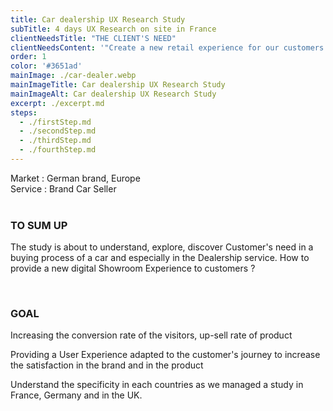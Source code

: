 ```yaml
---
title: Car dealership UX Research Study
subTitle: 4 days UX Research on site in France
clientNeedsTitle: "THE CLIENT'S NEED"
clientNeedsContent: '"Create a new retail experience for our customers that spans both the digital and physical to deliver a seamless customer journey online and in dealership"'
order: 1
color: '#3651ad'
mainImage: ./car-dealer.webp
mainImageTitle: Car dealership UX Research Study
mainImageAlt: Car dealership UX Research Study
excerpt: ./excerpt.md
steps: 
  - ./firstStep.md
  - ./secondStep.md
  - ./thirdStep.md
  - ./fourthStep.md
---
```


Market : German brand, Europe<br/>
Service : Brand Car Seller
<br />
<br />
### TO SUM UP
The study is about to understand, explore, discover Customer's need in a buying process of a car and especially in the Dealership service. 
How to provide a new digital Showroom Experience to customers ? 

<br />

### GOAL
Increasing the conversion rate  of the visitors, up-sell rate of product

Providing a User Experience adapted to the customer's journey to increase the satisfaction in the brand and in the product

Understand the specificity in each countries as we managed a study in France, Germany and in the UK. 